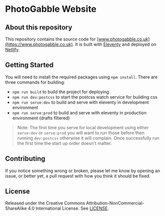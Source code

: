 # PhotoGabble Website

## About this repository
This repository contains the source code for [www.photogabble.co.uk](https://www.photogabble.co.uk). It is built with [Eleventy](https://www.11ty.dev/) and deployed on [Netlify](https://www.netlify.com/).

## Getting Started
You will need to install the required packages using `npm install`. There are three commands for building:

- `npm run build` to build the project for deploying
- `npm run dev:postcss` to start the postcss watch service for building css
- `npm run serve:dev` to build and serve with eleventy in development environment
- `npm run serve:prod` to build and serve with eleventy in production environment (drafts filtered)

> Note: The first time you serve for local development using either `serve:dev` or `serve:prod` you will want to run those before then running `dev:postcss` otherwise it will complain. Once successfully run the first time the start up order doesn't matter.

## Contributing
If you notice something wrong or broken, please let me know by opening an issue, or better yet, a pull request with how you think it should be fixed.

## License
Released under the Creative Commons Attribution-NonCommercial-ShareAlike 4.0 International License. See [LICENSE](https://creativecommons.org/licenses/by-nc-sa/4.0/).
